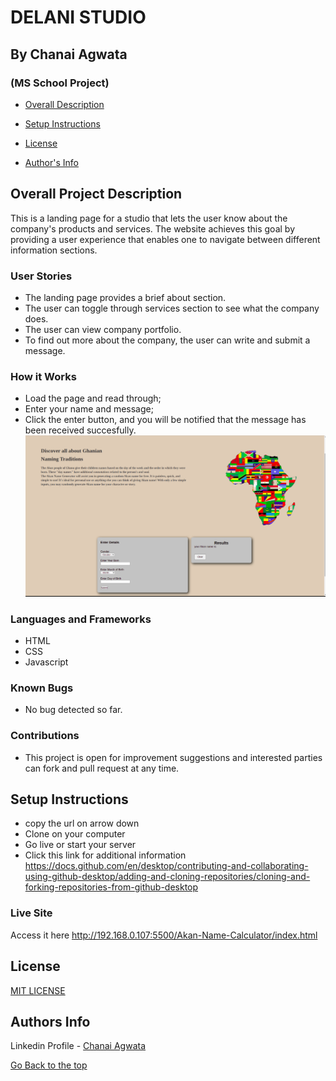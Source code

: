 # DELANI STUDIO
## By Chanai Agwata
### (MS School Project)

* [Overall Description](https://github.com/chanaiagwata/Akan-Name-Calculator/new/main?readme=1#overall-project-description)

* [Setup Instructions](https://github.com/chanaiagwata/Akan-Name-Calculator/new/main?readme=1#setup-instructions)

* [License](https://github.com/chanaiagwata/Akan-Name-Calculator/new/main?readme=1#license)

* [Author's Info](https://github.com/chanaiagwata/Akan-Name-Calculator/new/main?readme=1#authors-info)

## Overall Project Description
<p>This is a landing page for a studio that lets the user know about the company's products and services. The website achieves this goal by providing a user experience that enables one to navigate between different information sections.</p>

### User Stories
* The landing page provides a brief about section.
* The user can toggle through services section to see what the company does.
* The user can view company portfolio.
* To find out more about the company, the user can write and submit a message.
### How it Works
* Load the page and read through;
* Enter your name and message;
* Click the enter button, and you will be notified that the message has been received succesfully.
![screenshot](https://raw.githubusercontent.com/chanaiagwata/Akan-Name-Calculator/main/images/mainscreen.png)
### Languages and Frameworks
* HTML
* CSS
* Javascript
### Known Bugs
* No bug detected so far. 
### Contributions
* This project is open for improvement suggestions and interested parties can fork and pull request at any time.

## Setup Instructions
* copy the url on arrow down
* Clone on your computer
* Go live or start your server
* Click this link for additional information https://docs.github.com/en/desktop/contributing-and-collaborating-using-github-desktop/adding-and-cloning-repositories/cloning-and-forking-repositories-from-github-desktop

### Live Site
Access it here http://192.168.0.107:5500/Akan-Name-Calculator/index.html


## License
[MIT LICENSE](LICENSE)


## Authors Info

Linkedin Profile - [Chanai Agwata](https://www.linkedin.com/in/chanai-agwata-90a345146/)

[Go Back to the top](#portfolio)
